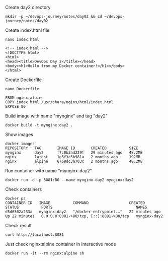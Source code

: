 Create day2 directory
```
mkdir -p ~/devops-journey/notes/day02 && cd ~/devops-journey/notes/day02
```

Create index.html file
```
nano index.html
```

```
<!-- index.html -->
<!DOCTYPE html>
<html>
<head><title>DevOps Day 2</title></head>
<body><h1>Hello from my Docker container!</h1></body>
</html>
```

Create Dockerfile
```
nano Dockerfile
```

```
FROM nginx:alpine
COPY index.html /usr/share/nginx/html/index.html
EXPOSE 80
```

Build image with name "mynginx" and tag "day2"
```
docker build -t mynginx:day2 .
```

Show images
```
docker images
REPOSITORY   TAG       IMAGE ID       CREATED          SIZE
mynginx      day2      f7c0b3ad229f   29 minutes ago   48.2MB
nginx        latest    1e5f3c5b981a   2 months ago     192MB
nginx        alpine    6769dc3a703c   2 months ago     48.2MB
```
Run container with name "mynginx-day2"
```
docker run -d -p 8081:80 --name mynginx-day2 mynginx:day2
```

Check containers
```
docker ps
CONTAINER ID   IMAGE          COMMAND                  CREATED          STATUS          PORTS                                     NAMES
d5d6502a233a   mynginx:day2   "/docker-entrypoint.…"   22 minutes ago   Up 22 minutes   0.0.0.0:8081->80/tcp, [::]:8081->80/tcp   mynginx-day2
```

Check result
```
curl http://localhost:8081
```

Just check nginx:alpine container in interactive mode
```
docker run -it --rm nginx:alpine sh
```